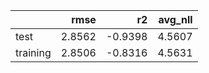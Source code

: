 |          |   rmse |      r2 |   avg_nll |
|:---------|-------:|--------:|----------:|
| test     | 2.8562 | -0.9398 |    4.5607 |
| training | 2.8506 | -0.8316 |    4.5631 |